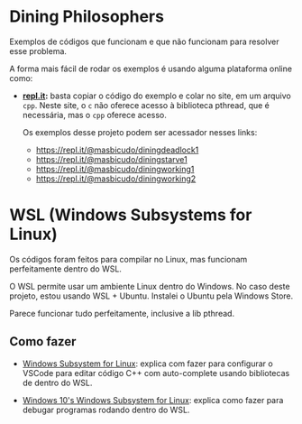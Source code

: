 Dining Philosophers
===================

Exemplos de códigos que funcionam e que não funcionam para resolver esse problema.

A forma mais fácil de rodar os exemplos é usando alguma plataforma online como:
- **[repl.it](https://repl.it):** basta copiar o código do exemplo e colar no site, em um arquivo `cpp`. Neste site, o `c` não oferece acesso à biblioteca pthread, que é necessária, mas o `cpp` oferece acesso.

    Os exemplos desse projeto podem ser acessador nesses links:

    - https://repl.it/@masbicudo/diningdeadlock1
    - https://repl.it/@masbicudo/diningstarve1
    - https://repl.it/@masbicudo/diningworking1
    - https://repl.it/@masbicudo/diningworking2

WSL (Windows Subsystems for Linux)
==================================

Os códigos foram feitos para compilar no Linux, mas funcionam perfeitamente dentro do WSL.

O WSL permite usar um ambiente Linux dentro do Windows. No caso deste projeto, estou usando WSL + Ubuntu. Instalei o Ubuntu pela Windows Store.

Parece funcionar tudo perfeitamente, inclusive a lib pthread.

Como fazer
----------

- [Windows Subsystem for Linux](https://github.com/Microsoft/vscode-cpptools/blob/master/Documentation/LanguageServer/Windows%20Subsystem%20for%20Linux.md): explica com fazer para configurar o VSCode para editar código C++ com auto-complete usando bibliotecas de dentro do WSL.

- [Windows 10's Windows Subsystem for Linux](https://github.com/Microsoft/vscode-cpptools/blob/master/Documentation/Debugger/gdb/Windows%20Subsystem%20for%20Linux.md): explica como fazer para debugar programas rodando dentro do WSL.

